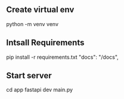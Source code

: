 ## Create virtual env
python -m venv venv

## Intsall Requirements
pip install -r requirements.txt
        "docs": "/docs",
        
## Start server
cd app
fastapi dev main.py